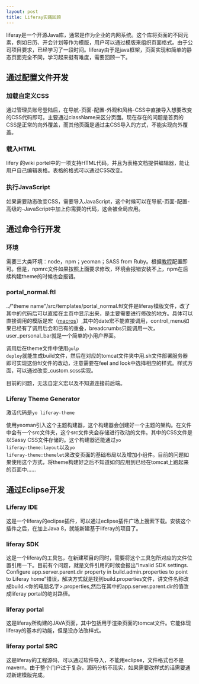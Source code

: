 ```yaml
---
layout: post
title: Liferay实践回顾
---
```


liferay是一个开源Java库，通常是作为企业的内网系统。这个库将页面的不同元素，例如日历、开会计划等作为模版，用户可以通过模版来组织页面格式。由于公司项目要求，已经学习了一段时间。liferay由于是java框架，页面实现和简单的静态页面完全不同，学习起来挺有难度，需要回顾一下。

## 通过配置文件开发

### 加载自定义CSS

通过管理员账号登陆后，在导航-页面-配置-外观和风格-CSS中直接导入想要改变的CSS代码即可。主要通过className来区分页面。现在存在的问题是首页的CSS是正常的向外覆盖，而其他页面是通过主CSS导入的方式，不能实现向外覆盖。

### 载入HTML

lifery 的wiki portel中的一项支持HTML代码，并且为表格文档提供编辑器，能让用户自己编辑表格。表格的格式可以通过CSS改变。

### 执行JavaScript

如果需要动态改变CSS，需要导入JavaScript，这个时候可以在导航-页面-配置-高级的-JavaScript中加上你需要的代码，这会被全局应用。

## 通过命令行开发

### 环境

需要三大类环境：node，npm；yeoman；SASS from Ruby。根据[教程](https://dev.liferay.com/zh/develop/tutorials/-/knowledge_base/7-0/themes-generator)配置即可。但是，npmrc文件如果按照上面要求修改，环境会报错安装不上，npm在后续构建theme的时候也会报错。

### portal_normal.ftl

../\"theme name\"/src/templates/portal_normal.ftl文件是liferay模版文件，改了其中的代码后可以直接在主页中显示出来，是主要需要进行修改的地方。具体可以直接调用的模版是宏（[macros](https://dev.liferay.com/zh/develop/tutorials/-/knowledge_base/7-0/freemarker-macros)）,其中的date宏不能直接调用，control_menu如果已经有了调用后会和已有的重叠，breadcrumbs只能调用一次，user_personal_bar就是一个简单的小用户界面。

调用后在theme文件中使用<code>gulp deploy</code>就能生成build文件，然后在对应的tomcat文件夹中用.sh文件部署服务器即可实现这份ftl文件的改动，注意需要在feel and look中选择相应的样式。样式方面，可以通过改变_custom.scss实现。

目前的问题，无法自定义宏以及不知道连接前后端。

### Liferay Theme Generator

激活代码是<code>yo liferay-theme</code>

使用yeoman引入这个主题构建器，这个构建器会创建好一个主题的架构。在文件中会有一个src文件夹，这个src文件夹会存储进行改动的文件。其中的CSS文件是以Sassy CSS文件存储的。这个构建器还能通过<code>yo liferay-theme:layout</code>以及<code>yo liferay-theme:themelet</code>来改变页面的基础布局以及增加小组件。目前的问题如果使用这个方式，将theme构建好之后不知道如何应用到已经在tomcat上跑起来的页面中……

## 通过Eclipse开发

### Liferay IDE

这是一个liferay的eclipse插件，可以通过eclipse插件广场上搜索下载。安装这个插件之后，在加上Java 8，就能新建基于liferay的项目了。

### liferay SDK

这是一个liferay的工具包，在新建项目的同时，需要将这个工具包所对应的文件位置引用一下。目前有个问题，就是文件引用的时候会报出“Invalid SDK settings. Configure app.server.parent.dir property in build.admin.properties to point to Liferay home”错误，解决方式就是找到build.properties文件，讲文件名称改成build.<你的电脑名字>.properties,然后在其中的app.server.parent.dir的值改成liferay portal的绝对路径。

### liferay portal

这是liferay所构建的JAVA页面，其中包括用于渲染页面的tomcat文件。它能体现liferay的基本的功能，但是没办法改样式。

### liferay portal SRC

这是liferay的工程源码，可以通过软件导入，不能用eclipse，文件格式也不是mavern。由于整个门户过于复杂，源码分析不现实，如果需要改样式的话需要通过新建模版完成。